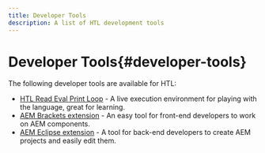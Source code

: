 ```yaml
---
title: Developer Tools
description: A list of HTL development tools
---
```


# Developer Tools{#developer-tools}

The following developer tools are available for HTL:

* [HTL Read Eval Print Loop](https://github.com/Adobe-Marketing-Cloud/aem-htl-repl) - A live execution environment for playing with the language, great for learning.
* [AEM Brackets extension](https://docs.adobe.com/content/help/en/experience-manager-65/developing/devtools/aem-brackets.html) - An easy tool for front-end developers to work on AEM components.
* [AEM Eclipse extension](https://docs.adobe.com/content/help/en/experience-manager-65/developing/devtools/aem-eclipse.html) - A tool for back-end developers to create AEM projects and easily edit them.
